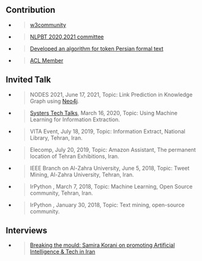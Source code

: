 

## Contribution 
- > [w3community](https://www.w3.org/community/ontolex/spec/118/commitments)
- > [NLPBT 2020,2021 committee](https://sites.google.com/view/nlpbt-2020/organization)
- > [Developed an algorithm for token Persian formal text](https://github.com/skorani/tokenizer)
- > [ACL Member](https://www.aclweb.org/)


## Invited Talk
- > NODES 2021, June 17, 2021, Topic: Link Prediction in Knowledge Graph using [Neo4j](https://neo4j.brand.live/c/2021nodes-homepage).
- > [Systers Tech Talks](https://medium.com/wogrammer/systers-techtalk-speaker-spotlight-samira-korani-40e072a9eb12), March 16, 2020, Topic: Using Machine Learning  for Information Extraction.
- > VITA Event, July 18, 2019, Topic: Information Extract, National Library, Tehran, Iran.
- > Elecomp, July 20, 2019, Topic: Amazon Assistant, The permanent location of Tehran Exhibitions, Iran.
- > IEEE Branch on Al-Zahra University, June 5, 2018, Topic: Tweet Mining, Al-Zahra University, Tehran, Iran.
- > IrPython , March 7, 2018, Topic: Machine Learning, Open Source community, Tehran, Iran.
- > IrPython , January 30, 2018, Topic: Text mining, open-source community.

## Interviews 
- > [Breaking the mould: Samira Korani on promoting Artificial Intelligence & Tech in Iran](https://peopleofcolorintech.com/engineers/breaking-the-mould-samira-korani-on-promoting-artificial-intelligence-tech-in-iran/)








